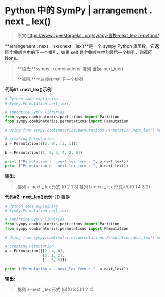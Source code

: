 # Python 中的 SymPy | arrangement . next _ lex()

> 原文:[https://www . geesforgeks . org/sympy-置换-next_lex-in-python/](https://www.geeksforgeeks.org/sympy-permutation-next_lex-in-python/)

**arrangement . next _ lex():next _ lex()**是一个 sympy Python 库函数，它返回字典顺序中的下一个排列，如果 self 是字典顺序中的最后一个排列，则返回 None。

> **语法:**sympy . combinations .排列.置换. next_lex()
> 
> **返回:**字典顺序中的下一个排列

**代码#1 : next_lex()示例**

```py
# Python code explaining
# SymPy.Permutation.next_lex()

# importing SymPy libraries
from sympy.combinatorics.partitions import Partition
from sympy.combinatorics.permutations import Permutation

# Using from sympy.combinatorics.permutations.Permutation.next_lex() method 

# creating Permutation
a = Permutation([[2, 0], [3, 1]])

b = Permutation([1, 3, 5, 4, 2, 0])

print ("Permutation a - next_lex form : ", a.next_lex())
print ("Permutation b - next_lex form : ", b.next_lex())
```

**输出:**

> 排列 a–next _ lex 形式:(0 2 1 3)
> 排列 b–next _ lex 形式:(5)(0 1 4 3 2)

**代码#2 : next_lex()示例**–2D 置换

```py
# Python code explaining
# SymPy.Permutation.next_lex()

# importing SymPy libraries
from sympy.combinatorics.partitions import Partition
from sympy.combinatorics.permutations import Permutation

# Using from sympy.combinatorics.permutations.Permutation.next_lex() method 

# creating Permutation
a = Permutation([[2, 4, 0], 
                 [3, 1, 2],
                 [1, 5, 6]])

print ("Permutation a - next_lex form : ", a.next_lex())
```

**输出:**

> 排列 a–next _ lex 形式:(6)(0 3 5)(1 2 4)